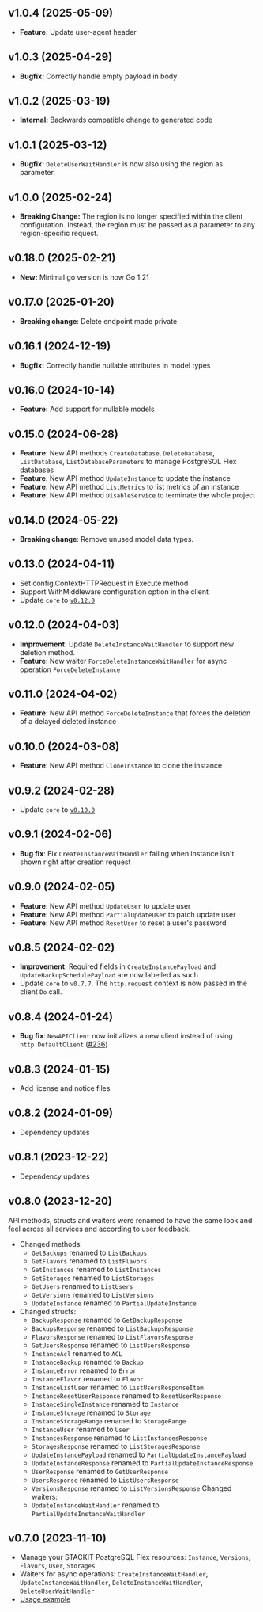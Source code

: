## v1.0.4 (2025-05-09)
- **Feature:** Update user-agent header

## v1.0.3 (2025-04-29)
- **Bugfix:** Correctly handle empty payload in body

## v1.0.2 (2025-03-19)
- **Internal:** Backwards compatible change to generated code

## v1.0.1 (2025-03-12)
- **Bugfix:** `DeleteUserWaitHandler` is now also using the region as parameter.

## v1.0.0 (2025-02-24)
- **Breaking Change:** The region is no longer specified within the client configuration. Instead, the region must be passed as a parameter to any region-specific request.

## v0.18.0 (2025-02-21)
- **New:** Minimal go version is now Go 1.21

## v0.17.0 (2025-01-20)
- **Breaking change**: Delete endpoint made private.

## v0.16.1 (2024-12-19)
- **Bugfix:** Correctly handle nullable attributes in model types

## v0.16.0 (2024-10-14)

- **Feature:** Add support for nullable models

## v0.15.0 (2024-06-28)

- **Feature**: New API methods `CreateDatabase`, `DeleteDatabase`, `ListDatabase`, `ListDatabaseParameters` to manage PostgreSQL Flex databases
- **Feature**: New API method `UpdateInstance` to update the instance
- **Feature**: New API method `ListMetrics` to list metrics of an instance
- **Feature**: New API method `DisableService` to terminate the whole project

## v0.14.0 (2024-05-22)

- **Breaking change**: Remove unused model data types.

## v0.13.0 (2024-04-11)

- Set config.ContextHTTPRequest in Execute method
- Support WithMiddleware configuration option in the client
- Update `core` to [`v0.12.0`](../../core/CHANGELOG.md#v0120-2024-04-11)

## v0.12.0 (2024-04-03)

- **Improvement**: Update `DeleteInstanceWaitHandler` to support new deletion method.
- **Feature**: New waiter `ForceDeleteInstanceWaitHandler` for async operation `ForceDeleteInstance`

## v0.11.0 (2024-04-02)

- **Feature**: New API method `ForceDeleteInstance` that forces the deletion of a delayed deleted instance

## v0.10.0 (2024-03-08)

- **Feature**: New API method `CloneInstance` to clone the instance

## v0.9.2 (2024-02-28)

- Update `core` to [`v0.10.0`](../../core/CHANGELOG.md#v0100-2024-02-27)

## v0.9.1 (2024-02-06)

- **Bug fix**: Fix `CreateInstanceWaitHandler` failing when instance isn't shown right after creation request

## v0.9.0 (2024-02-05)

- **Feature**: New API method `UpdateUser` to update user
- **Feature**: New API method `PartialUpdateUser` to patch update user
- **Feature**: New API method `ResetUser` to reset a user's password

## v0.8.5 (2024-02-02)

- **Improvement**: Required fields in `CreateInstancePayload` and `UpdateBackupSchedulePayload` are now labelled as such
- Update `core` to `v0.7.7`. The `http.request` context is now passed in the client `Do` call.

## v0.8.4 (2024-01-24)

- **Bug fix**: `NewAPIClient` now initializes a new client instead of using `http.DefaultClient` ([#236](https://github.com/stackitcloud/stackit-sdk-go/issues/236))

## v0.8.3 (2024-01-15)

- Add license and notice files

## v0.8.2 (2024-01-09)

- Dependency updates

## v0.8.1 (2023-12-22)

- Dependency updates

## v0.8.0 (2023-12-20)

API methods, structs and waiters were renamed to have the same look and feel across all services and according to user feedback.

- Changed methods:
  - `GetBackups` renamed to `ListBackups`
  - `GetFlavors` renamed to `ListFlavors`
  - `GetInstances` renamed to `ListInstances`
  - `GetStorages` renamed to `ListStorages`
  - `GetUsers` renamed to `ListUsers`
  - `GetVersions` renamed to `ListVersions`
  - `UpdateInstance` renamed to `PartialUpdateInstance`
- Changed structs:
  - `BackupResponse` renamed to `GetBackupResponse`
  - `BackupsResponse` renamed to `ListBackupsResponse`
  - `FlavorsResponse` renamed to `ListFlavorsResponse`
  - `GetUsersResponse` renamed to `ListUsersResponse`
  - `InstanceAcl` renamed to `ACL`
  - `InstanceBackup` renamed to `Backup`
  - `InstanceError` renamed to `Error`
  - `InstanceFlavor` renamed to `Flavor`
  - `InstanceListUser` renamed to `ListUsersResponseItem`
  - `InstanceResetUserResponse` renamed to `ResetUserResponse`
  - `InstanceSingleInstance` renamed to `Instance`
  - `InstanceStorage` renamed to `Storage`
  - `InstanceStorageRange` renamed to `StorageRange`
  - `InstanceUser` renamed to `User`
  - `InstancesResponse` renamed to `ListInstancesResponse`
  - `StoragesResponse` renamed to `ListStoragesResponse`
  - `UpdateInstancePayload` renamed to `PartialUpdateInstancePayload`
  - `UpdateInstanceResponse` renamed to `PartialUpdateInstanceResponse`
  - `UserResponse` renamed to `GetUserResponse`
  - `UsersResponse` renamed to `ListUsersResponse`
  - `VersionsResponse` renamed to `ListVersionsResponse`
    Changed waiters:
  - `UpdateInstanceWaitHandler` renamed to `PartialUpdateInstanceWaitHandler`

## v0.7.0 (2023-11-10)

- Manage your STACKIT PostgreSQL Flex resources: `Instance`, `Versions`, `Flavors`, `User`, `Storages`
- Waiters for async operations: `CreateInstanceWaitHandler`, `UpdateInstanceWaitHandler`, `DeleteInstanceWaitHandler`, `DeleteUserWaitHandler`
- [Usage example](https://github.com/stackitcloud/stackit-sdk-go/tree/main/examples/postgresflex)
